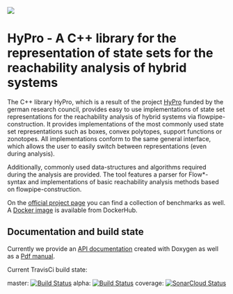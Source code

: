 ![](doc/hypro_Logo.png)

# HyPro - A C++ library for the representation of state sets for the reachability analysis of hybrid systems

The C++ library HyPro, which is a result of the project [HyPro](https://ths.rwth-aachen.de/research/projects/hypro/) funded by the german research council, provides easy to use implementations of state set representations for the reachability analysis of hybrid systems via flowpipe-construction.
It provides implementations of the most commonly used state set representations such as boxes, convex polytopes, support functions or zonotopes.
All implementations conform to the same general interface, which allows the user to easily switch between representations (even during analysis).

Additionally, commonly used data-structures and algorithms required during the analysis are provided.
The tool features a parser for Flow*-syntax and implementations of basic reachability analysis methods based on flowpipe-construction.

On the [official project page](https://ths.rwth-aachen.de/research/projects/hypro/) you can find a collection of benchmarks as well.
A [Docker image](https://hub.docker.com/r/hypro/hypro/) is available from DockerHub.

## Documentation and build state

Currently we provide an <a href="https://hypro.github.io/hypro/html/index.html" target="_blank">API documentation</a> created with Doxygen as well as a [Pdf manual](https://ths.rwth-aachen.de/wp-content/uploads/sites/4/research/HyPro/manual.pdf).


Current TravisCi build state:

master: [![Build Status](https://travis-ci.com/hypro/hypro.svg?branch=master)](https://travis-ci.com/hypro/hypro)
alpha:  [![Build Status](https://travis-ci.com/hypro/hypro.svg?branch=alpha)](https://travis-ci.com/hypro/hypro)
coverage: [![SonarCloud Status](https://sonarcloud.io/api/project_badges/measure?project=hypro&metric=alert_status)](https://sonarcloud.io/dashboard?id=hypro)
